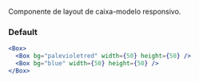 Componente de layout de caixa-modelo responsivo.

### Default

```jsx
<Box>
  <Box bg="palevioletred" width={50} height={50} />
  <Box bg="blue" width={50} height={50} />
</Box>
```